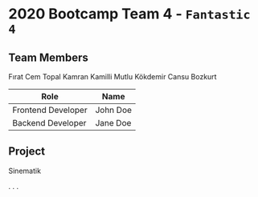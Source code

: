 # 2020 Bootcamp Team 4 - `Fantastic 4`

## Team Members

Fırat Cem Topal
Kamran Kamilli
Mutlu Kökdemir
Cansu Bozkurt


| Role               | Name      |
|--------------------|-----------|
| Frontend Developer | John Doe  |
| Backend Developer  | Jane Doe  |

## Project

Sinematik

.
.
.
